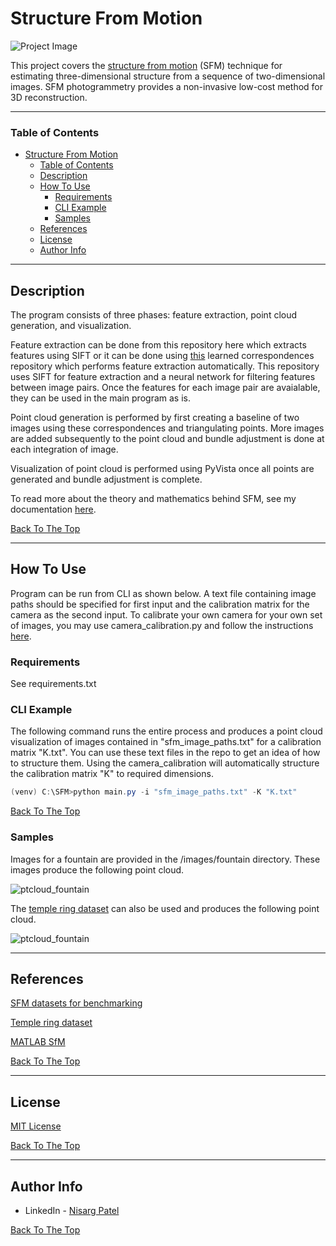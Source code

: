 # Structure From Motion

![Project Image](https://raw.githubusercontent.com/patel-nisarg/Structure_from_motion/main/images/samples/fountain_pt_cloud_compare.PNG)

This project covers the [structure from motion](https://en.wikipedia.org/wiki/Structure_from_motion) (SFM) technique for estimating three-dimensional structure from a sequence of two-dimensional images. SFM photogrammetry provides a non-invasive low-cost method for 3D reconstruction.

---

### Table of Contents

- [Structure From Motion](#structure-from-motion)
    - [Table of Contents](#table-of-contents)
  - [Description](#description)
  - [How To Use](#how-to-use)
    - [Requirements](#requirements)
    - [CLI Example](#cli-example)
    - [Samples](#samples)
  - [References](#references)
  - [License](#license)
  - [Author Info](#author-info)

---

## Description

The program consists of three phases: feature extraction, point cloud generation, and visualization.

Feature extraction can be done from this repository here which extracts features using SIFT or it can be done using [this](https://github.com/patel-nisarg/learned-correspondence-release/blob/master/generate_matches.py) learned correspondences repository which performs feature extraction automatically. This repository uses SIFT for feature extraction and a neural network for filtering features between image pairs. Once the features for each image pair are avaialable, they can be used in the main program as is.

Point cloud generation is performed by first creating a baseline of two images using these correspondences and triangulating points. More images are added subsequently to the point cloud and bundle adjustment is done at each integration of image.

Visualization of point cloud is performed using PyVista once all points are generated and bundle adjustment is complete.

To read more about the theory and mathematics behind SFM, see my documentation [here]().

[Back To The Top](#read-me-template)

---

## How To Use

Program can be run from CLI as shown below. A text file containing image paths should be specified for first input and the calibration matrix for the camera as the second input. To calibrate your own camera for your own set of images, you may use camera_calibration.py and follow the instructions [here](https://docs.opencv.org/master/dc/dbb/tutorial_py_calibration.html).


### Requirements
See requirements.txt

### CLI Example

The following command runs the entire process and produces a point cloud visualization of images contained in "sfm_image_paths.txt" for a calibration matrix "K.txt". You can use these text files in the repo to get an idea of how to structure them. Using the camera_calibration will automatically structure the calibration matrix "K" to required dimensions.

```powershell
(venv) C:\SFM>python main.py -i "sfm_image_paths.txt" -K "K.txt"
```


[Back To The Top](#read-me-template)

### Samples

Images for a fountain are provided in the /images/fountain directory. These images produce the following point cloud.

![ptcloud_fountain](project-image-url)

The [temple ring dataset](https://vision.middlebury.edu/mview/data/) can also be used and produces the following point cloud. 

![ptcloud_fountain](project-image-url)

---

## References
[SFM datasets for benchmarking](https://github.com/openMVG/SfM_quality_evaluation)

[Temple ring dataset](https://vision.middlebury.edu/mview/data/)

[MATLAB SfM](https://www.mathworks.com/help/vision/structure-from-motion-and-visual-slam.html)

[Back To The Top](#read-me-template)

---

## License

[MIT License](https://github.com/patel-nisarg/Structure_from_motion/blob/main/LICENSE)



[Back To The Top](#read-me-template)

---

## Author Info


- LinkedIn - [Nisarg Patel](www.linkedin.com/in/nisarg-patel-52202a158)

[Back To The Top](#read-me-template)
